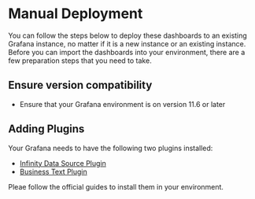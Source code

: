 # Manual Deployment

You can follow the steps below to deploy these dashboards to an existing Grafana instance, no matter if it is a new instance or an existing instance. Before you can import the dashboards into your environment, there are a few preparation steps that you need to take.

## Ensure version compatibility
* Ensure that your Grafana environment is on version 11.6 or later

## Adding Plugins
Your Grafana needs to have the following two plugins installed:
* [Infinity Data Source Plugin](https://grafana.com/grafana/plugins/yesoreyeram-infinity-datasource/?tab=installation)
* [Business Text Plugin](https://grafana.com/grafana/plugins/marcusolsson-dynamictext-panel/?tab=installation)

Pleae follow the official guides to install them in your environment.

